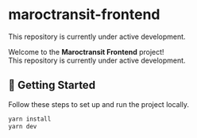# maroctransit-frontend
This repository is currently under active development.

Welcome to the **Maroctransit Frontend** project!  
This repository is currently under active development.

## 🚀 Getting Started

Follow these steps to set up and run the project locally.

```bash
yarn install
yarn dev
```